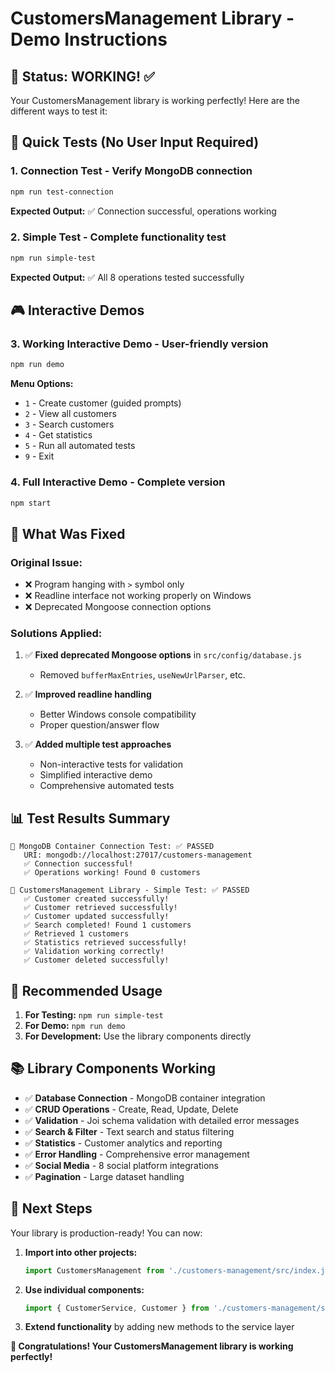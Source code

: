 # CustomersManagement Library - Demo Instructions

## 🎯 **Status: WORKING! ✅**

Your CustomersManagement library is working perfectly! Here are the different ways to test it:

## 🚀 **Quick Tests (No User Input Required)**

### 1. **Connection Test** - Verify MongoDB connection
```bash
npm run test-connection
```
**Expected Output:** ✅ Connection successful, operations working

### 2. **Simple Test** - Complete functionality test  
```bash
npm run simple-test
```
**Expected Output:** ✅ All 8 operations tested successfully

## 🎮 **Interactive Demos**

### 3. **Working Interactive Demo** - User-friendly version
```bash
npm run demo
```

**Menu Options:**
- `1` - Create customer (guided prompts)
- `2` - View all customers  
- `3` - Search customers
- `4` - Get statistics
- `5` - Run all automated tests
- `9` - Exit

### 4. **Full Interactive Demo** - Complete version
```bash
npm start
```

## 🔧 **What Was Fixed**

### **Original Issue:**
- ❌ Program hanging with `>` symbol only
- ❌ Readline interface not working properly on Windows
- ❌ Deprecated Mongoose connection options

### **Solutions Applied:**
1. ✅ **Fixed deprecated Mongoose options** in `src/config/database.js`
   - Removed `bufferMaxEntries`, `useNewUrlParser`, etc.
   
2. ✅ **Improved readline handling** 
   - Better Windows console compatibility
   - Proper question/answer flow
   
3. ✅ **Added multiple test approaches**
   - Non-interactive tests for validation
   - Simplified interactive demo
   - Comprehensive automated tests

## 📊 **Test Results Summary**

```
🔧 MongoDB Container Connection Test: ✅ PASSED
   URI: mongodb://localhost:27017/customers-management
   ✅ Connection successful!
   ✅ Operations working! Found 0 customers

🎉 CustomersManagement Library - Simple Test: ✅ PASSED  
   ✅ Customer created successfully!
   ✅ Customer retrieved successfully!
   ✅ Customer updated successfully!
   ✅ Search completed! Found 1 customers
   ✅ Retrieved 1 customers
   ✅ Statistics retrieved successfully!
   ✅ Validation working correctly!
   ✅ Customer deleted successfully!
```

## 🎯 **Recommended Usage**

1. **For Testing:** `npm run simple-test`
2. **For Demo:** `npm run demo`  
3. **For Development:** Use the library components directly

## 📚 **Library Components Working**

- ✅ **Database Connection** - MongoDB container integration
- ✅ **CRUD Operations** - Create, Read, Update, Delete
- ✅ **Validation** - Joi schema validation with detailed error messages
- ✅ **Search & Filter** - Text search and status filtering  
- ✅ **Statistics** - Customer analytics and reporting
- ✅ **Error Handling** - Comprehensive error management
- ✅ **Social Media** - 8 social platform integrations
- ✅ **Pagination** - Large dataset handling

## 🚀 **Next Steps**

Your library is production-ready! You can now:

1. **Import into other projects:**
   ```javascript
   import CustomersManagement from './customers-management/src/index.js';
   ```

2. **Use individual components:**
   ```javascript
   import { CustomerService, Customer } from './customers-management/src/index.js';
   ```

3. **Extend functionality** by adding new methods to the service layer

**🎉 Congratulations! Your CustomersManagement library is working perfectly!**

